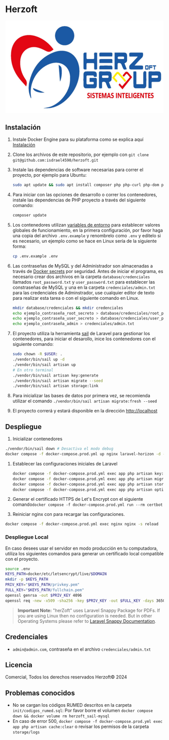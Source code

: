 # Herzoft

![Logo Herzoft](public/images/LOGOHERZ.jpg)

## Instalación

1. Instale Docker Engine para su plataforma como se explica aquí [Instalación](https://docs.docker.com/engine/install/)
2. Clone los archivos de este repositorio, por ejemplo con `git clone git@github.com:isdrael4590/herzoft.git`
3. Instale las dependencias de software necesarias para correr el proyecto, por ejemplo para Ubuntu:

    ```bash
    sudo apt update && sudo apt install composer php php-curl php-dom php-gd php-zip
    ```

4. Para iniciar con las opciones de desarrollo o correr los contenedores, instale las dependencias de PHP proyecto a través del siguiente comando:

    ```bash
    composer update
    ```

5. Los contenedores utilizan [variables de entorno](https://docs.docker.com/compose/environment-variables/set-environment-variables/) para establecer valores globales de funcionamiento, en la primera configuración, por favor haga una copia del archivo `.env.example` y renombrelo como `.env` y editelo si es necesario, un ejemplo como se hace en Linux sería de la siguiente forma:

    ```bash
    cp .env.example .env
    ```

6. Las contraseñas de MySQL y del Administrador son almacenadas a través de [Docker secrets](`https://docs.docker.com/compose/use-secrets/`) por seguridad. Antes de iniciar el programa, es necesario crear dos archivos en la carpeta `database/credenciales` llamados `root_password.txt` y `user_password.txt` para establecer las constraseñas de MySQL y una en la carpeta `credenciales/admin.txt` para las credenciales de Adminstrador, use cualquier editor de texto para realizar esta tarea o con el siguiente comando en Linux.

    ```bash
    mkdir database/credenciales && mkdir credenciales
    echo ejemplo_contraseña_root_secreto > database/credenciales/root_password.txt
    echo ejemplo_contraseña_user_secreto > database/credenciales/user_password.txt
    echo ejemplo_contraseña_admin > credenciales/admin.txt

    ```

7. El proyecto utiliza la herramienta [sail](https://laravel.com/docs/8.x/sail) de Laravel para gestionar los contenedores, para iniciar el desarollo, inice los contenedores con el siguiente comando:

    ```bash
    sudo chown -R $USER: .
    ./vendor/bin/sail up -d
    ./vendor/bin/sail artisan up
    # En otro terminal
    ./vendor/bin/sail artisan key:generate 
    ./vendor/bin/sail artisan migrate --seed 
    ./vendor/bin/sail artisan storage:link 
    ```

8. Para inicializar las bases de datos por primera vez, se recomienda utilizar el comando `./vendor/bin/sail artisan migrate:fresh --seed`
9. El proyecto correrá y estará disponible en la dirección [http://localhost](http://localhost)

## Despliegue

1. Inicializar contenedores

```bash
./vendor/bin/sail down # Desactiva el modo debug
docker compose -f docker-compose.prod.yml up nginx laravel-horizon -d --build
```

1. Establecer las configuraciones iniciales de Laravel

    ```bash
    docker compose -f docker-compose.prod.yml exec app php artisan key:generate
    docker compose -f docker-compose.prod.yml exec app php artisan migrate --seed
    docker compose -f docker-compose.prod.yml exec app php artisan storage:link
    docker compose -f docker-compose.prod.yml exec app php artisan optimize
    ```

2. Generar el certificado HTTPS de Let's Encrypt con el siguiente comando`docker compose -f docker-compose.prod.yml run --rm certbot`
3. Reiniciar nginx con para recargar las configuraciones.

```bash
docker compose -f docker-compose.prod.yml exec nginx nginx -s reload
```

### Despliegue Local

En caso desees usar el servidor en modo producción en tu computadora, utiliza los siguientes comandos para generar un certificado local compatible con el proyecto.

```bash
source .env
KEYS_PATH=docker/etc/letsencrypt/live/$DOMAIN
mkdir -p $KEYS_PATH
PRIV_KEY="$KEYS_PATH/privkey.pem"
FULL_KEY="$KEYS_PATH/fullchain.pem"
openssl genrsa -out $PRIV_KEY 4096
openssl req -new -x509 -sha256 -key $PRIV_KEY -out $FULL_KEY -days 3650 -subj "/CN=herzgroup.net"
```

> **Important Note:** "herZoft" uses Laravel Snappy Package for PDFs. If you are using Linux then no configuration is needed. But in other Operating Systems please refer to [Laravel Snappy Documentation](https://github.com/barryvdh/laravel-snappy).
>
## Credenciales

- `admin@admin.com`, contraseña en el archivo `credenciales/admin.txt`

## Licencia

Comercial, Todos los derechos reservados Herzoft© 2024

## Problemas conocidos

- No se cargan los códigos RUMED descritos en la carpeta `init/codigos_rumed.sql`: Por favor borre el volumen `docker compose down && docker volume rm herzoft_sail-mysql`
- En caso de error 500, `docker compose -f docker-compose.prod.yml exec app php artisan cache:clear` o revisar los permisos de la carpeta `storage/logs`

